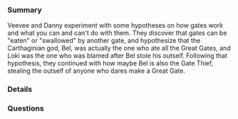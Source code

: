 ### Summary
Veevee and Danny experiment with some hypotheses on how gates work and what you can and can't do with them. They discover that gates can be "eaten" or "swallowed" by another gate, and hypothesize that the Carthaginian god, Bel, was actually the one who ate all the Great Gates, and Loki was the one who was blamed after Bel stole his outself. Following that hypothesis, they continued with how maybe Bel is also the Gate Thief, stealing the outself of anyone who dares make a Great Gate.



### Details




### Questions
